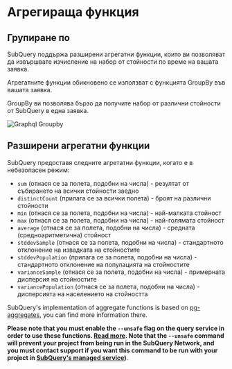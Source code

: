 # Агрегираща функция

## Групиране по

SubQuery поддържа разширени агрегатни функции, които ви позволяват да извършвате изчисление на набор от стойности по време на вашата заявка.

Агрегатните функции обикновено се използват с функцията GroupBy във вашата заявка.

GroupBy ви позволява бързо да получите набор от различни стойности от SubQuery в една заявка.

![Graphql Groupby](/assets/img/graphql_aggregation.png)

## Разширени агрегатни функции

SubQuery предоставя следните агретатни функции, когато е в небезопасен режим:

- `sum` (отнася се за полета, подобни на числа) - резултат от събирането на всички стойности заедно
- `distinctCount` (прилага се за всички полета) - броят на различни стойности
- `min` (отнася се за полета, подобни на числа) - най-малката стойност
- `max` (отнася се за полета, подобни на числа) - най-голямата стойност
- `average` (отнася се за полета, подобни на числа) - средната (средноаритметична) стойност
- `stddevSample` (отнася се за полета, подобни на числа) - стандартното отклонение на извадката на стойностите
- `stddevPopulation` (прилага се за полета, подобни на числа) - стандартното отклонение на популацията на стойностите
- `varianceSample` (отнася се за полета, подобни на числа) - примерната дисперсия на стойностите
- `variancePopulation` (отнася се за полета, подобни на числа) - дисперсията на населението на стойността

SubQuery's implementation of aggregate functions is based on [pg-aggregates](https://github.com/graphile/pg-aggregates), you can find more information there.

**Please note that you must enable the `--unsafe` flag on the query service in order to use these functions. [Read more](./references.md#unsafe-2). Note that the `--unsafe` command will prevent your project from being run in the SubQuery Network, and you must contact support if you want this command to be run with your project in [SubQuery's managed service](https://project.subquery.network))**.

